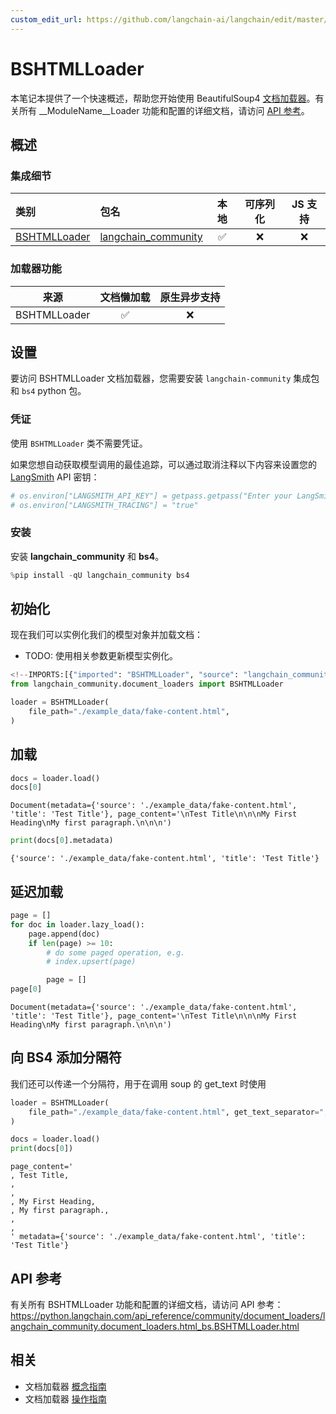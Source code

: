 ```yaml
---
custom_edit_url: https://github.com/langchain-ai/langchain/edit/master/docs/docs/integrations/document_loaders/bshtml.ipynb
---
```

# BSHTMLLoader


本笔记本提供了一个快速概述，帮助您开始使用 BeautifulSoup4 [文档加载器](https://python.langchain.com/docs/concepts/#document-loaders)。有关所有 __ModuleName__Loader 功能和配置的详细文档，请访问 [API 参考](https://python.langchain.com/api_reference/community/document_loaders/langchain_community.document_loaders.html_bs.BSHTMLLoader.html)。


## 概述
### 集成细节


| 类别 | 包名 | 本地 | 可序列化 | JS 支持 |
| :--- | :--- | :---: | :---: |  :---: |
| [BSHTMLLoader](https://python.langchain.com/api_reference/community/document_loaders/langchain_community.document_loaders.html_bs.BSHTMLLoader.html) | [langchain_community](https://python.langchain.com/api_reference/community/index.html) | ✅ | ❌ | ❌ |
### 加载器功能
| 来源 | 文档懒加载 | 原生异步支持 |
| :---: | :---: | :---: |
| BSHTMLLoader | ✅ | ❌ |

## 设置

要访问 BSHTMLLoader 文档加载器，您需要安装 `langchain-community` 集成包和 `bs4` python 包。

### 凭证

使用 `BSHTMLLoader` 类不需要凭证。

如果您想自动获取模型调用的最佳追踪，可以通过取消注释以下内容来设置您的 [LangSmith](https://docs.smith.langchain.com/) API 密钥：


```python
# os.environ["LANGSMITH_API_KEY"] = getpass.getpass("Enter your LangSmith API key: ")
# os.environ["LANGSMITH_TRACING"] = "true"
```

### 安装

安装 **langchain_community** 和 **bs4**。


```python
%pip install -qU langchain_community bs4
```

## 初始化

现在我们可以实例化我们的模型对象并加载文档：

- TODO: 使用相关参数更新模型实例化。


```python
<!--IMPORTS:[{"imported": "BSHTMLLoader", "source": "langchain_community.document_loaders", "docs": "https://python.langchain.com/api_reference/community/document_loaders/langchain_community.document_loaders.html_bs.BSHTMLLoader.html", "title": "BSHTMLLoader"}]-->
from langchain_community.document_loaders import BSHTMLLoader

loader = BSHTMLLoader(
    file_path="./example_data/fake-content.html",
)
```

## 加载


```python
docs = loader.load()
docs[0]
```



```output
Document(metadata={'source': './example_data/fake-content.html', 'title': 'Test Title'}, page_content='\nTest Title\n\n\nMy First Heading\nMy first paragraph.\n\n\n')
```



```python
print(docs[0].metadata)
```
```output
{'source': './example_data/fake-content.html', 'title': 'Test Title'}
```
## 延迟加载


```python
page = []
for doc in loader.lazy_load():
    page.append(doc)
    if len(page) >= 10:
        # do some paged operation, e.g.
        # index.upsert(page)

        page = []
page[0]
```



```output
Document(metadata={'source': './example_data/fake-content.html', 'title': 'Test Title'}, page_content='\nTest Title\n\n\nMy First Heading\nMy first paragraph.\n\n\n')
```


## 向 BS4 添加分隔符

我们还可以传递一个分隔符，用于在调用 soup 的 get_text 时使用


```python
loader = BSHTMLLoader(
    file_path="./example_data/fake-content.html", get_text_separator=", "
)

docs = loader.load()
print(docs[0])
```
```output
page_content='
, Test Title, 
, 
, 
, My First Heading, 
, My first paragraph., 
, 
, 
' metadata={'source': './example_data/fake-content.html', 'title': 'Test Title'}
```
## API 参考

有关所有 BSHTMLLoader 功能和配置的详细文档，请访问 API 参考： https://python.langchain.com/api_reference/community/document_loaders/langchain_community.document_loaders.html_bs.BSHTMLLoader.html


## 相关

- 文档加载器 [概念指南](/docs/concepts/#document-loaders)
- 文档加载器 [操作指南](/docs/how_to/#document-loaders)

